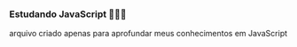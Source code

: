### Estudando JavaScript 👨🏽‍💻
arquivo criado apenas para aprofundar meus conhecimentos em JavaScript
